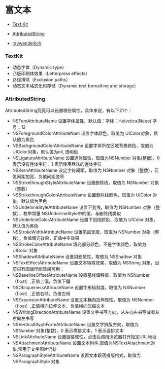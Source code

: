 
# 富文本

* [Text Kit](http://www.cocoachina.com/industry/20131028/7250.html)


* [AttributedString](http://www.2cto.com/kf/201409/334308.html)

* [raywenderlich](https://www.raywenderlich.com/50151/text-kit-tutorial)

### TextKit

* 动态字体（Dynamic type）
* 凸版印刷体效果（Letterpress effects）
* 路径排除（Exclusion paths）
* 动态文本格式化和存储（Dynamic text formatting and storage）


### AttributedString

AttributedString究竟可以设置哪些属性，具体来说，有以下21个：

* NSFontAttributeName                设置字体属性，默认值：字体：Helvetica(Neue) 字号：12
* NSForegroundColorAttributeNam      设置字体颜色，取值为 UIColor对象，默认值为黑色
* NSBackgroundColorAttributeName     设置字体所在区域背景颜色，取值为 UIColor对象，默认值为nil, 透明色
* NSLigatureAttributeName            设置连体属性，取值为NSNumber 对象(整数)，0 表示没有连体字符，1 表示使用默认的连体字符
* NSKernAttributeName                设定字符间距，取值为 NSNumber 对象（整数），正值间距加宽，负值间距变窄
* NSStrikethroughStyleAttributeName  设置删除线，取值为 NSNumber 对象（整数）
* NSStrikethroughColorAttributeName  设置删除线颜色，取值为 UIColor 对象，默认值为黑色
* NSUnderlineStyleAttributeName      设置下划线，取值为 NSNumber 对象（整数），枚举常量 NSUnderlineStyle中的值，与删除线类似
* NSUnderlineColorAttributeName      设置下划线颜色，取值为 UIColor 对象，默认值为黑色
* NSStrokeWidthAttributeName         设置笔画宽度，取值为 NSNumber 对象（整数），负值填充效果，正值中空效果
* NSStrokeColorAttributeName         填充部分颜色，不是字体颜色，取值为 UIColor 对象
* NSShadowAttributeName              设置阴影属性，取值为 NSShadow 对象
* NSTextEffectAttributeName          设置文本特殊效果，取值为 NSString 对象，目前只有图版印刷效果可用：
* NSBaselineOffsetAttributeName      设置基线偏移值，取值为 NSNumber （float）,正值上偏，负值下偏
* NSObliquenessAttributeName         设置字形倾斜度，取值为 NSNumber （float）,正值右倾，负值左倾
* NSExpansionAttributeName           设置文本横向拉伸属性，取值为 NSNumber （float）,正值横向拉伸文本，负值横向压缩文本
* NSWritingDirectionAttributeName    设置文字书写方向，从左向右书写或者从右向左书写
* NSVerticalGlyphFormAttributeName   设置文字排版方向，取值为 NSNumber 对象(整数)，0 表示横排文本，1 表示竖排文本
* NSLinkAttributeName                设置链接属性，点击后调用浏览器打开指定URL地址
* NSAttachmentAttributeName          设置文本附件,取值为NSTextAttachment对象,常用于文字图片混排
* NSParagraphStyleAttributeName      设置文本段落排版格式，取值为 NSParagraphStyle 对象　
